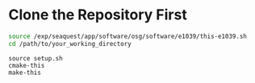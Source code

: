# Clone the Repository First

```bash
source /exp/seaquest/app/software/osg/software/e1039/this-e1039.sh
cd /path/to/your_working_directory
```

``` Compilation
source setup.sh
cmake-this
make-this
```
